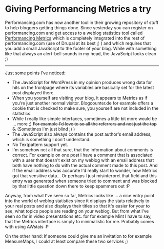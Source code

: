 # Giving Performancing Metrics a try

Performancing.com has now another tool in their growing repository of stuff to help bloggers getting things done. Since yesterday you can register on performancing.com and get access to a weblog statistics tool called [Performancing Metrics](http://performancing.com/metrics/start) which is completely integrated into the rest of performancing.com (use of Drupal at its best ;) ) and which requires that you add a small JavaScript to the footer of your blog. While with something like that always an alert-bell sounds in my head, the JavaScript looks clean ;)



-------------------------------



Just some points I've noticed:

* The JavaScript for WordPress in my opinion produces wrong data for hits on the frontpage where its variables are basically set for the latest post displayed there.
* When you yourself are visiting your blog, it appears to Metrics as if you're just another normal visitor. Blogcounter.de for example offers a cookie that is checked to make sure, you yourself are not included in the statistics.
* While I really like simple interfaces, sometimes a little bit more would be ... more ;) <s>For example I'd love to so all the referrers and not just the top 5.</s> (Sometimes I'm just blind ;) )
* The JavaScript also always contains the post author's email address, which is something I don't understand.
* No Textpattern support yet.
* I'm somehow not all that sure, that the information about comments is correct. For example on one post I have a comment that is associated with a user that doesn't exist on my weblog with an email address that both have nothing to do with the actual comment made to this post. And if the email address was accurate I'd really start to wonder, how Metrics got that sensitive data... Or perhaps I just misinterpret that field and this entry was generated when someone tried to comment and was blocked by that little question down there to keep spammers out :P

Anyway, from what I've seen so far, Metrics looks like ... a nice entry point into the world of weblog statistics since it displays the stats relatively to your real posts and also displays their titles so that it's easier for your to see, what topics people are reading on your weblog. But from what I've seen so far in video presentations etc. for for example Mint I have to say, that the Metrics interface is simply to minimalistic for me. Probably comes with using AWstats :P

On the other hand: If someone could give me an invitation to for example MeasureMaps, I could at least compare these two services ;)